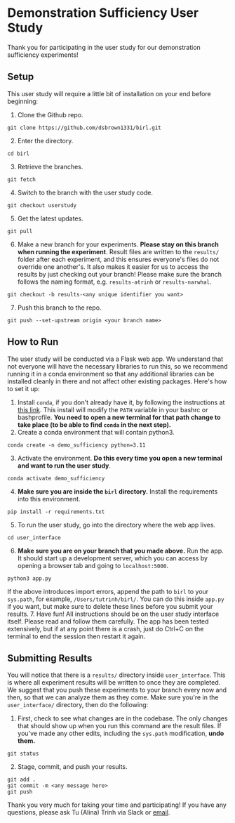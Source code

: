 # Demonstration Sufficiency User Study

Thank you for participating in the user study for our demonstration sufficiency experiments!

## Setup
This user study will require a little bit of installation on your end before beginning:
1. Clone the Github repo.
```
git clone https://github.com/dsbrown1331/birl.git
```
2. Enter the directory.
```
cd birl
```
3. Retrieve the branches.
```
git fetch
```
4. Switch to the branch with the user study code.
```
git checkout userstudy
```
5. Get the latest updates.
```
git pull
```
6. Make a new branch for your experiments. **Please stay on this branch when running the experiment**. Result files are written to the `results/` folder after each experiment, and this ensures everyone's files do not override one another's. It also makes it easier for us to access the results by just checking out your branch! Please make sure the branch follows the naming format, e.g. `results-atrinh` or `results-narwhal`. 
```
git checkout -b results-<any unique identifier you want>
```
7. Push this branch to the repo.
```
git push --set-upstream origin <your branch name>
```

## How to Run
The user study will be conducted via a Flask web app. We understand that not everyone will have the necessary libraries to run this, so we recommend running it in a conda environment so that any additional libraries can be installed cleanly in there and not affect other existing packages. Here's how to set it up:
1. Install `conda`, if you don't already have it, by following the instructions at [this link](https://docs.conda.io/projects/conda/en/latest/user-guide/install/). This install will modify the `PATH` variable in your bashrc or bashprofile. **You need to open a new terminal for that path change to take place (to be able to find `conda` in the next step).**
2. Create a conda environment that will contain python3.
```
conda create -n demo_sufficiency python=3.11
```
3. Activate the environment. **Do this every time you open a new terminal and want to run the user study**.
```
conda activate demo_sufficiency
```
4. **Make sure you are inside the `birl` directory.** Install the requirements into this environment.
```
pip install -r requirements.txt
```
5. To run the user study, go into the directory where the web app lives.
```
cd user_interface
```
6. **Make sure you are on your branch that you made above.** Run the app. It should start up a development server, which you can access by opening a browser tab and going to `localhost:5000`.
```
python3 app.py
```
If the above introduces import errors, append the path to `birl` to your `sys.path`, for example, `/Users/tutrinh/birl/`. You can do this inside `app.py` if you want, but make sure to delete these lines before you submit your results.
7. Have fun! All instructions should be on the user study interface itself. Please read and follow them carefully. The app has been tested extensively, but if at any point there is a crash, just do Ctrl+C on the terminal to end the session then restart it again.

## Submitting Results
You will notice that there is a `results/` directory inside `user_interface`. This is where all experiment results will be written to once they are completed. We suggest that you push these experiments to your branch every now and then, so that we can analyze them as they come. Make sure you're in the `user_interface/` directory, then do the following:
1. First, check to see what changes are in the codebase. The only changes that should show up when you run this command are the result files. If you've made any other edits, including the `sys.path` modification, **undo them.** 
```
git status
```
2. Stage, commit, and push your results.
```
git add .
git commit -m <any message here>
git push
```

Thank you very much for taking your time and participating! If you have any questions, please ask Tu (Alina) Trinh via Slack or [email](mailto:tutrinh@berkeley.edu).
